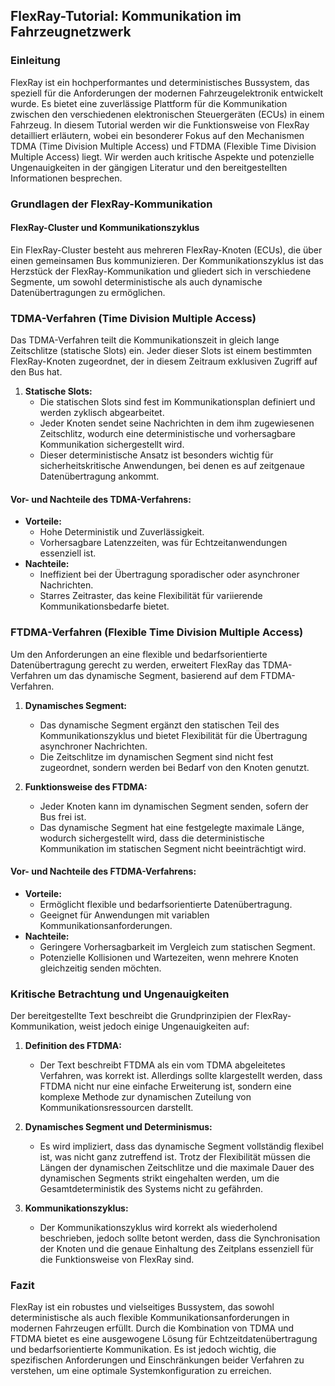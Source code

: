 
## FlexRay-Tutorial: Kommunikation im Fahrzeugnetzwerk

### Einleitung

FlexRay ist ein hochperformantes und deterministisches Bussystem, das speziell für die Anforderungen der modernen Fahrzeugelektronik entwickelt wurde. Es bietet eine zuverlässige Plattform für die Kommunikation zwischen den verschiedenen elektronischen Steuergeräten (ECUs) in einem Fahrzeug. In diesem Tutorial werden wir die Funktionsweise von FlexRay detailliert erläutern, wobei ein besonderer Fokus auf den Mechanismen TDMA (Time Division Multiple Access) und FTDMA (Flexible Time Division Multiple Access) liegt. Wir werden auch kritische Aspekte und potenzielle Ungenauigkeiten in der gängigen Literatur und den bereitgestellten Informationen besprechen.

### Grundlagen der FlexRay-Kommunikation

#### FlexRay-Cluster und Kommunikationszyklus

Ein FlexRay-Cluster besteht aus mehreren FlexRay-Knoten (ECUs), die über einen gemeinsamen Bus kommunizieren. Der Kommunikationszyklus ist das Herzstück der FlexRay-Kommunikation und gliedert sich in verschiedene Segmente, um sowohl deterministische als auch dynamische Datenübertragungen zu ermöglichen.

### TDMA-Verfahren (Time Division Multiple Access)

Das TDMA-Verfahren teilt die Kommunikationszeit in gleich lange Zeitschlitze (statische Slots) ein. Jeder dieser Slots ist einem bestimmten FlexRay-Knoten zugeordnet, der in diesem Zeitraum exklusiven Zugriff auf den Bus hat.

1. **Statische Slots:**
   - Die statischen Slots sind fest im Kommunikationsplan definiert und werden zyklisch abgearbeitet.
   - Jeder Knoten sendet seine Nachrichten in dem ihm zugewiesenen Zeitschlitz, wodurch eine deterministische und vorhersagbare Kommunikation sichergestellt wird.
   - Dieser deterministische Ansatz ist besonders wichtig für sicherheitskritische Anwendungen, bei denen es auf zeitgenaue Datenübertragung ankommt.

#### Vor- und Nachteile des TDMA-Verfahrens:

- **Vorteile:**
  - Hohe Deterministik und Zuverlässigkeit.
  - Vorhersagbare Latenzzeiten, was für Echtzeitanwendungen essenziell ist.
- **Nachteile:**
  - Ineffizient bei der Übertragung sporadischer oder asynchroner Nachrichten.
  - Starres Zeitraster, das keine Flexibilität für variierende Kommunikationsbedarfe bietet.

### FTDMA-Verfahren (Flexible Time Division Multiple Access)

Um den Anforderungen an eine flexible und bedarfsorientierte Datenübertragung gerecht zu werden, erweitert FlexRay das TDMA-Verfahren um das dynamische Segment, basierend auf dem FTDMA-Verfahren.

1. **Dynamisches Segment:**

   - Das dynamische Segment ergänzt den statischen Teil des Kommunikationszyklus und bietet Flexibilität für die Übertragung asynchroner Nachrichten.
   - Die Zeitschlitze im dynamischen Segment sind nicht fest zugeordnet, sondern werden bei Bedarf von den Knoten genutzt.
2. **Funktionsweise des FTDMA:**

   - Jeder Knoten kann im dynamischen Segment senden, sofern der Bus frei ist.
   - Das dynamische Segment hat eine festgelegte maximale Länge, wodurch sichergestellt wird, dass die deterministische Kommunikation im statischen Segment nicht beeinträchtigt wird.

#### Vor- und Nachteile des FTDMA-Verfahrens:

- **Vorteile:**
  - Ermöglicht flexible und bedarfsorientierte Datenübertragung.
  - Geeignet für Anwendungen mit variablen Kommunikationsanforderungen.
- **Nachteile:**
  - Geringere Vorhersagbarkeit im Vergleich zum statischen Segment.
  - Potenzielle Kollisionen und Wartezeiten, wenn mehrere Knoten gleichzeitig senden möchten.

### Kritische Betrachtung und Ungenauigkeiten

Der bereitgestellte Text beschreibt die Grundprinzipien der FlexRay-Kommunikation, weist jedoch einige Ungenauigkeiten auf:

1. **Definition des FTDMA:**

   - Der Text beschreibt FTDMA als ein vom TDMA abgeleitetes Verfahren, was korrekt ist. Allerdings sollte klargestellt werden, dass FTDMA nicht nur eine einfache Erweiterung ist, sondern eine komplexe Methode zur dynamischen Zuteilung von Kommunikationsressourcen darstellt.
2. **Dynamisches Segment und Determinismus:**

   - Es wird impliziert, dass das dynamische Segment vollständig flexibel ist, was nicht ganz zutreffend ist. Trotz der Flexibilität müssen die Längen der dynamischen Zeitschlitze und die maximale Dauer des dynamischen Segments strikt eingehalten werden, um die Gesamtdeterministik des Systems nicht zu gefährden.
3. **Kommunikationszyklus:**

   - Der Kommunikationszyklus wird korrekt als wiederholend beschrieben, jedoch sollte betont werden, dass die Synchronisation der Knoten und die genaue Einhaltung des Zeitplans essenziell für die Funktionsweise von FlexRay sind.

### Fazit

FlexRay ist ein robustes und vielseitiges Bussystem, das sowohl deterministische als auch flexible Kommunikationsanforderungen in modernen Fahrzeugen erfüllt. Durch die Kombination von TDMA und FTDMA bietet es eine ausgewogene Lösung für Echtzeitdatenübertragung und bedarfsorientierte Kommunikation. Es ist jedoch wichtig, die spezifischen Anforderungen und Einschränkungen beider Verfahren zu verstehen, um eine optimale Systemkonfiguration zu erreichen.
